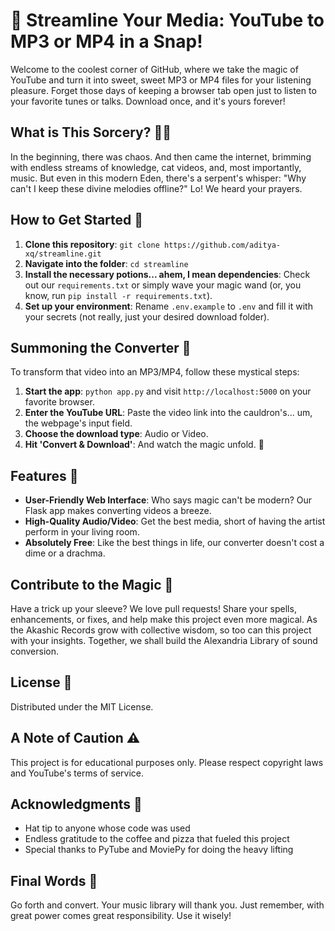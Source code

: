 # 🎵 Streamline Your Media: YouTube to MP3 or MP4 in a Snap!

Welcome to the coolest corner of GitHub, where we take the magic of YouTube and turn it into sweet, sweet MP3 or MP4 files for your listening pleasure. Forget those days of keeping a browser tab open just to listen to your favorite tunes or talks. Download once, and it's yours forever!

## What is This Sorcery? 🧙‍♂️

In the beginning, there was chaos. And then came the internet, brimming with endless streams of knowledge, cat videos, and, most importantly, music. But even in this modern Eden, there's a serpent's whisper: "Why can't I keep these divine melodies offline?" Lo! We heard your prayers.

## How to Get Started 🏁

1. **Clone this repository**: `git clone https://github.com/aditya-xq/streamline.git`
2. **Navigate into the folder**: `cd streamline`
3. **Install the necessary potions... ahem, I mean dependencies**: Check out our `requirements.txt` or simply wave your magic wand (or, you know, run `pip install -r requirements.txt`).
4. **Set up your environment**: Rename `.env.example` to `.env` and fill it with your secrets (not really, just your desired download folder).

## Summoning the Converter 📣

To transform that video into an MP3/MP4, follow these mystical steps:

1. **Start the app**: `python app.py` and visit `http://localhost:5000` on your favorite browser.
2. **Enter the YouTube URL**: Paste the video link into the cauldron's... um, the webpage's input field.
3. **Choose the download type**: Audio or Video.
4. **Hit 'Convert & Download'**: And watch the magic unfold. 🔮

## Features 🌟

- **User-Friendly Web Interface**: Who says magic can't be modern? Our Flask app makes converting videos a breeze.
- **High-Quality Audio/Video**: Get the best media, short of having the artist perform in your living room.
- **Absolutely Free**: Like the best things in life, our converter doesn't cost a dime or a drachma.

## Contribute to the Magic 🌈

Have a trick up your sleeve? We love pull requests! Share your spells, enhancements, or fixes, and help make this project even more magical. As the Akashic Records grow with collective wisdom, so too can this project with your insights. Together, we shall build the Alexandria Library of sound conversion.

## License 📜

Distributed under the MIT License.

## A Note of Caution ⚠️

This project is for educational purposes only. Please respect copyright laws and YouTube's terms of service.

## Acknowledgments 🎉

- Hat tip to anyone whose code was used
- Endless gratitude to the coffee and pizza that fueled this project
- Special thanks to PyTube and MoviePy for doing the heavy lifting

## Final Words 📢

Go forth and convert. Your music library will thank you. Just remember, with great power comes great responsibility. Use it wisely!
